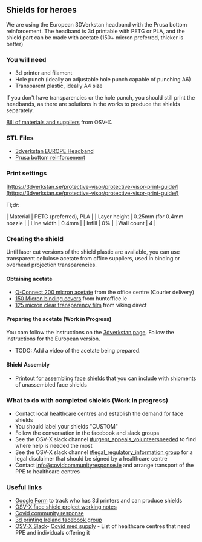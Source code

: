 ## Shields for heroes

We are using the European 3DVerkstan headband with the Prusa bottom reinforcement. The headband is 3d printable with PETG or PLA, and the shield part can be made with acetate (150+ micron preferred, thicker is better)

### You will need

- 3d printer and filament
- Hole punch (ideally an adjustable hole punch capable of punching A6)
- Transparent plastic, ideally A4 size

If you don't have transparencies or the hole punch, you should still print the headbands, as there are solutions in the works to produce the shields separately.

[Bill of materials and suppliers](https://docs.google.com/spreadsheets/d/1P82SjNFjnlUv9jMCV1lQ58hv1xy0e82Laxkcx2OgL20/edit#gid=0) from OSV-X.

### STL Files

- [3dverkstan EUROPE Headband](/stl/Visor_frame_EUROPE_ISO838_v3.stl)
- [Prusa bottom reinforcement](/stl/bottom_reinforcement.stl)

### Print settings

[https://3dverkstan.se/protective-visor/protective-visor-print-guide/](https://3dverkstan.se/protective-visor/protective-visor-print-guide/)

Tl;dr:

| Material      | PETG (preferred), PLA    |
| Layer height  | 0.25mm (for 0.4mm nozzle |
| Line width    | 0.4mm                    |
| Infill        | 0%                       |
| Wall count    | 4                        |

### Creating the shield

Until laser cut versions of the shield plastic are available, you can use transparent cellulose acetate from office suppliers, used in binding or overhead projection transparencies.

#### Obtaining acetate

- [Q-Connect 200 micron acetate](https://www.theofficecentre.ie/q-connect-clear-a4-pvc-binding-covers-250-micron-pack-of-100-kf24011--5?fbclid=IwAR05Gf-6n0NugTUoxUMnn7gsRlD37Dx_0PgHNm7_RDUdI0YSgFI4KmAjmLU%C3%A1) from the office centre (Courier delivery)
- [150 Micron binding covers](https://www.huntoffice.ie/5-star-office-comb-binding-covers-pvc-150-micron-a4-clear-pack-100-916345.html) from huntoffice.ie
- [125 micron clear transparency film](https://www.vikingdirect.ie/en/office-depot-a4-clear-transparency-film-for-colour-laser-printers-125-micron-pack-of-50-p-5752341) from viking direct

#### Preparing the acetate (Work in Progress)

You cam follow the instructions on the [3dverkstan page](https://3dverkstan.se/protective-visor/protective-visor-versions/). Follow the instructions for the European version. 

- TODO: Add a video of the acetate being prepared.

#### Shield Assembly

- [Printout for assembling face shields](pdf/how-to-assemble-face-shield.pdf) that you can include with shipments of unassembled face shields

### What to do with completed shields (Work in progress)

- Contact local healthcare centres and establish the demand for face shields
- You should label your shields "CUSTOM"
- Follow the conversation in the facebook and slack groups
- See the OSV-X slack channel [#urgent\_appeals\_volunteersneeded](https://app.slack.com/client/T01049EC3AN/C010FFHV5FC/) to find where help is needed the most
- See the OSV-X slack channel [#legal\_regulatory\_information group](https://app.slack.com/client/T01049EC3AN) for a legal disclaimer that should be signed by a healthcare centre
- Contact info@covidcommunityresponse.ie and arrange transport of the PPE to healthcare centres

### Useful links

- [Google Form](https://forms.gle/iBgn1YcejnERhFzx9) to track who has 3d printers and can produce shields
- [OSV-X face shield project working notes](https://docs.google.com/document/d/1hrgpJx-KlVm7Zv1EhKEWJzXrp8pYcDepGpfr0J4zAzk/edit)
- [Covid community response](https://covidcommunityresponse.ie/)
- [3d printing Ireland facebook group](https://www.facebook.com/groups/3dprintingireland)
- [OSV-X Slack](https://join.slack.com/t/osv-x/shared_invite/zt-cz1m3vck-Cx23KdEYUSVAKmSpd4_C3Q)- [Covid med supply](https://covidmedsupply.org/) - List of healthcare centres that need PPE and individuals offering it
